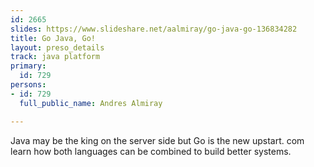 ```yaml
---
id: 2665
slides: https://www.slideshare.net/aalmiray/go-java-go-136834282
title: Go Java, Go!
layout: preso_details
track: java platform
primary:
  id: 729
persons:
- id: 729
  full_public_name: Andres Almiray

---
```

Java may be the king on the server side but Go is the new upstart. com learn how both languages can be combined to build better systems.

